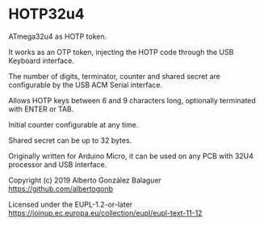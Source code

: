 # HOTP32u4
ATmega32u4 as HOTP token.

It works as an OTP token, injecting the HOTP code through the USB Keyboard interface.

The number of digits, terminator, counter and shared secret are configurable by the USB ACM Serial interface.

Allows HOTP keys between 6 and 9 characters long, optionally terminated with ENTER or TAB.

Initial counter configurable at any time.

Shared secret can be up to 32 bytes.

Originally written for Arduino Micro, it can be used on any PCB with 32U4 processor and USB interface.


Copyright (c) 2019 Alberto González Balaguer  https://github.com/albertogonb

Licensed under the EUPL-1.2-or-later  https://joinup.ec.europa.eu/collection/eupl/eupl-text-11-12
